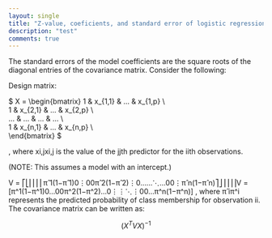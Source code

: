 ```yaml
---
layout: single
title: "Z-value, coeficients, and standard error of logistic regression"
description: "test"
comments: true
---
```


The standard errors of the model coefficients are the square roots of the diagonal entries of the covariance matrix. Consider the following:

Design matrix:

$
X = \begin{bmatrix} 
1 & x_{1,1} & ... & x_{1,p} \\\
1 & x_{2,1} & ... & x_{2,p} \\\
... & ... & ... & ... \\\
1 & x_{n,1} & ... & x_{n,p} \\\
\end{bmatrix} 
$

, where xi,jxi,j is the value of the jjth predictor for the iith observations.

(NOTE: This assumes a model with an intercept.)

V = ⎡⎣⎢⎢⎢⎢π̂ 1(1−π̂ 1)0⋮00π̂ 2(1−π̂ 2)⋮0……⋱…00⋮π̂ n(1−π̂ n)⎤⎦⎥⎥⎥⎥V = [π^1(1−π^1)0…00π^2(1−π^2)…0⋮⋮⋱⋮00…π^n(1−π^n)] , where π̂ iπ^i represents the predicted probability of class membership for observation ii.
The covariance matrix can be written as:

$$(X^TVX)^{−1}$$

